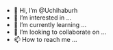 - 👋 Hi, I’m @Uchihaburh
- 👀 I’m interested in ...
- 🌱 I’m currently learning ...
- 💞️ I’m looking to collaborate on ...
- 📫 How to reach me ...

<!---
Uchihaburh/Uchihaburh is a ✨ special ✨ repository because its `README.md` (this file) appears on your GitHub profile.
You can click the Preview link to take a look at your changes.
--->
